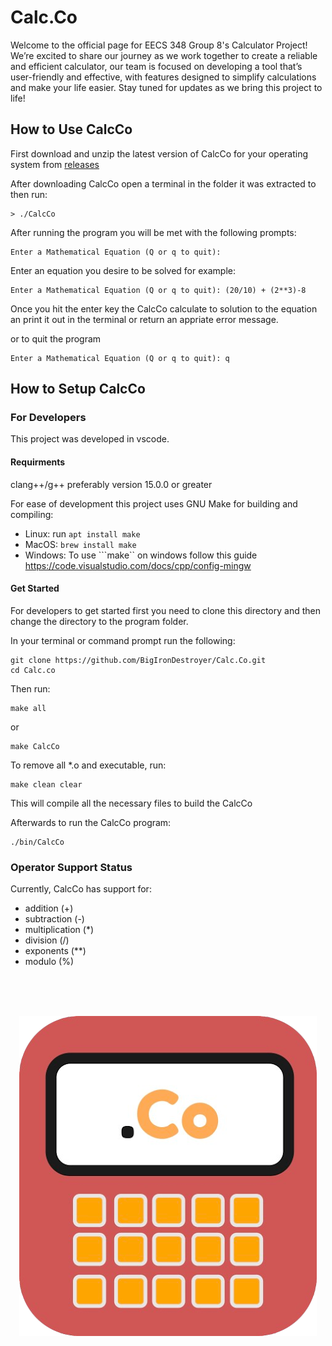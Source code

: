 # Calc.Co
Welcome to the official page for EECS 348 Group 8's Calculator Project! We’re excited to share our journey as we work together to create a reliable and efficient calculator, our team is focused on developing a tool that’s user-friendly and effective, with features designed to simplify calculations and make your life easier. Stay tuned for updates as we bring this project to life!

## How to Use CalcCo
First download and unzip the latest version of CalcCo for your operating system from [releases](https://github.com/BigIronDestroyer/Calc.Co/releases)

After downloading CalcCo open a terminal in the folder it was extracted to then run:
```
> ./CalcCo
```

After running the program you will be met with the following prompts:

```
Enter a Mathematical Equation (Q or q to quit):
```

Enter an equation you desire to be solved for example:

```
Enter a Mathematical Equation (Q or q to quit): (20/10) + (2**3)-8

```
Once you hit the enter key the CalcCo calculate to solution to the equation an print it out in the terminal or return an appriate error message.

or to quit the program

```
Enter a Mathematical Equation (Q or q to quit): q
```

## How to Setup CalcCo

### For Developers

This project was developed in vscode.

#### Requirments 

clang++/g++ preferably version 15.0.0 or greater

For ease of development this project uses GNU Make for building and compiling:
 * Linux: run ```apt install make```
 * MacOS: ```brew install make ```
 * Windows: To use ```make`` on windows follow this guide https://code.visualstudio.com/docs/cpp/config-mingw

#### Get Started

For developers to get started first you need to clone this directory and then change the directory to the program folder.


In your terminal or command prompt run the following:

```
git clone https://github.com/BigIronDestroyer/Calc.Co.git
cd Calc.co
```

Then run: 
```
make all
``` 

or 

```
make CalcCo
```

To remove all *.o and executable, run:
```
make clean clear
```

This will compile all the necessary files to build the CalcCo

Afterwards to run the CalcCo program:

```
./bin/CalcCo
```

### Operator Support Status 
Currently, CalcCo has support for:
* addition (+)
* subtraction (-)
* multiplication (*)
* division (/)
* exponents (**)
* modulo (%)

<br>
<br>
<br>

<p align="center">
<img src="./assets/Logo.png">
</p>
